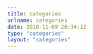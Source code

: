 ```yaml
---
title: categories
urlname: categories
date: 2018-11-09 20:34:12
type: "categories"
layout: "categories"
---
```

